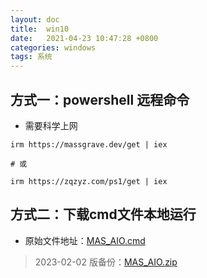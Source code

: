 ```yaml
---
layout: doc
title:  win10
date:   2021-04-23 10:47:28 +0800
categories: windows
tags: 系统
---
```


## 方式一：powershell 远程命令

* 需要科学上网

```
irm https://massgrave.dev/get | iex

# 或

irm https://zqzyz.com/ps1/get | iex
```
## 方式二：下载cmd文件本地运行

* 原始文件地址：[MAS_AIO.cmd](https://raw.githubusercontent.com/massgravel/Microsoft-Activation-Scripts/master/MAS/All-In-One-Version/MAS_AIO.cmd)

> 2023-02-02 版备份：[MAS_AIO.zip](https://zqzyz.com/cmd/MAS_AIO.zip)
